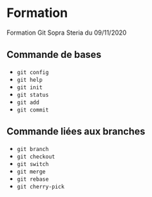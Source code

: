 # Formation

Formation Git Sopra Steria du 09/11/2020

## Commande de bases

- `git config`
- `git help`
- `git init`
- `git status`
- `git add`
- `git commit`

## Commande liées aux branches

- `git branch`
- `git checkout`
- `git switch`
- `git merge`
- `git rebase`
- `git cherry-pick`
